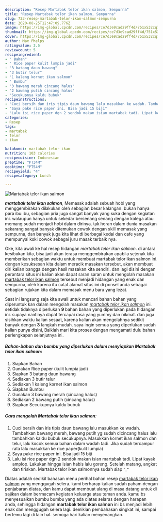 ```yaml
---
description: "Resep Martabak telor ikan salmon, Sempurna"
title: "Resep Martabak telor ikan salmon, Sempurna"
slug: 723-resep-martabak-telor-ikan-salmon-sempurna
date: 2020-08-25T12:47:09.776Z
image: https://img-global.cpcdn.com/recipes/ce7d3e9cad29ff4d/751x532cq70/martabak-telor-ikan-salmon-foto-resep-utama.jpg
thumbnail: https://img-global.cpcdn.com/recipes/ce7d3e9cad29ff4d/751x532cq70/martabak-telor-ikan-salmon-foto-resep-utama.jpg
cover: https://img-global.cpcdn.com/recipes/ce7d3e9cad29ff4d/751x532cq70/martabak-telor-ikan-salmon-foto-resep-utama.jpg
author: Max Phelps
ratingvalue: 3.6
reviewcount: 5
recipeingredient:
- " Bahan"
- " Rice paper kulit lumpia jadi"
- "3 batang daun bawang"
- "3 butir telur"
- "1 kaleng kornet ikan salmon"
- " Bumbu"
- "3 bawang merah cincang halus"
- "2 bawang putih cincang halus"
- "Secukupnya kaldu bubuk"
recipeinstructions:
- "Cuci bersih dan iris tipis daun bawang lalu masukkan ke wadah. Tambahkan bawang merah, bawang putih yg sudah dicincang halus lalu tambahkan kaldu bubuk secukupnya. Masukkan kornet ikan salmon dan telur, lalu kocok semua bahan dalam wadah tadi. Jika sudah tercampur rata lalu masukkan ke rice paper(kulit lumpia)"
- "Saya pake rice paper ini. Bisa jadi 15 biji"
- "Lalu isi rice paper dgn 2 sendok makan isian martabak tadi. Lipat kayak amplop. Lakukan hingga isian habis lalu goreng. Setelah matang, angkat dan tiriskan. Martabak telor ikan salmonnya sudah siap ^_^"
categories:
- Resep
tags:
- martabak
- telor
- ikan

katakunci: martabak telor ikan 
nutrition: 103 calories
recipecuisine: Indonesian
preptime: "PT34M"
cooktime: "PT54M"
recipeyield: "4"
recipecategory: Lunch

---
```



![Martabak telor ikan salmon](https://img-global.cpcdn.com/recipes/ce7d3e9cad29ff4d/751x532cq70/martabak-telor-ikan-salmon-foto-resep-utama.jpg)

<b><i>martabak telor ikan salmon</i></b>, Memasak adalah sebuah hobi yang menggembirakan dilakukan oleh sebagian besar kalangan. bukan hanya para ibu ibu, sebagian pria juga sangat banyak yang suka dengan kegiatan ini. walaupun hanya untuk sekedar bersenang senang dengan kolega atau memang sudah menjadi hobi dalam dirinya. tak heran dalam dunia masakan sekarang sangat banyak ditemukan cowok dengan skill memasak yang sempurna, dan banyak juga kita lihat di berbagai kedai dan cafe yang mempunyai koki cowok sebagai juru masak terbaik nya.

Oke, kita awali ke hal resep hidangan <i>martabak telor ikan salmon</i>. di antara kesibukan kita, bisa jadi akan terasa menggembirakan apabila sejenak kita memberikan sebagian waktu untuk membuat martabak telor ikan salmon ini. dengan kesuksesan kita dalam meracik masakan tersebut, akan membuat diri kalian bangga dengan hasil masakan kita sendiri. dan lagi disini dengan perantara situs ini kalian akan dapat saran saran untuk mengolah masakan <u>martabak telor ikan salmon</u> tersebut menjadi hidangan yang enak dan sempurna, oleh karena itu catat alamat situs ini di ponsel anda sebagai sebagian rujukan kita dalam memasak menu baru yang lezat.




Saat ini langsung saja kita awali untuk mencari bahan bahan yang diperuntuk kan dalam mengolah masakan <u><i>martabak telor ikan salmon</i></u> ini. setidak tidaknya diperlukan <b>9</b> bahan bahan yang diperlukan pada hidangan ini. supaya nantinya dapat tercapai rasa yang yummy dan nikmat. dan juga sisihkan waktu kalian sesaat, karena kalian akan mengolahnya sedikit banyak dengan <b>3</b> langkah mudah. saya ingin semua yang diperlukan sudah kalian punya disini, Baiklah mari kita proses dengan mengamati dulu bahan perlengkapan selanjutnya ini.

<!--inarticleads1-->

##### Bahan-bahan dan bumbu yang diperlukan dalam menyiapkan Martabak telor ikan salmon:

1. Siapkan  Bahan
1. Gunakan  Rice paper (kulit lumpia jadi)
1. Siapkan 3 batang daun bawang
1. Sediakan 3 butir telur
1. Sediakan 1 kaleng kornet ikan salmon
1. Siapkan  Bumbu
1. Gunakan 3 bawang merah (cincang halus)
1. Sediakan 2 bawang putih (cincang halus)
1. Siapkan Secukupnya kaldu bubuk




<!--inarticleads2-->

##### Cara mengolah Martabak telor ikan salmon:

1. Cuci bersih dan iris tipis daun bawang lalu masukkan ke wadah. Tambahkan bawang merah, bawang putih yg sudah dicincang halus lalu tambahkan kaldu bubuk secukupnya. Masukkan kornet ikan salmon dan telur, lalu kocok semua bahan dalam wadah tadi. Jika sudah tercampur rata lalu masukkan ke rice paper(kulit lumpia)
1. Saya pake rice paper ini. Bisa jadi 15 biji
1. Lalu isi rice paper dgn 2 sendok makan isian martabak tadi. Lipat kayak amplop. Lakukan hingga isian habis lalu goreng. Setelah matang, angkat dan tiriskan. Martabak telor ikan salmonnya sudah siap ^_^




Diatas adalah sedikit bahasan menu perihal bahan resep <u>martabak telor ikan salmon</u> yang menggugah selera. kami berharap kalian sudah paham dengan penjabaran diatas, dan kamu dapat membuat ulang di masa datang untuk di sajikan dalam bermacam kegiatan keluarga atau teman anda. kamu bs menyesuaikan bumbu bumbu yang ada diatas selaras dengan harapan anda, sehingga hidangan <b>martabak telor ikan salmon</b> ini bs menjadi lebih enak dan menggugah selera lagi. demikian pembahasan singkat ini, sampai bertemu lagi di lain hal. semoga hari kalian menyenangkan.

